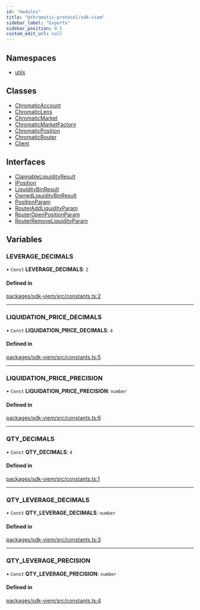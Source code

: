```yaml
---
id: "modules"
title: "@chromatic-protocol/sdk-viem"
sidebar_label: "Exports"
sidebar_position: 0.5
custom_edit_url: null
---
```


## Namespaces

- [utils](namespaces/utils.md)

## Classes

- [ChromaticAccount](classes/ChromaticAccount.md)
- [ChromaticLens](classes/ChromaticLens.md)
- [ChromaticMarket](classes/ChromaticMarket.md)
- [ChromaticMarketFactory](classes/ChromaticMarketFactory.md)
- [ChromaticPosition](classes/ChromaticPosition.md)
- [ChromaticRouter](classes/ChromaticRouter.md)
- [Client](classes/Client.md)

## Interfaces

- [ClaimableLiquidityResult](interfaces/ClaimableLiquidityResult.md)
- [IPosition](interfaces/IPosition.md)
- [LiquidityBinResult](interfaces/LiquidityBinResult.md)
- [OwnedLiquidityBinResult](interfaces/OwnedLiquidityBinResult.md)
- [PositionParam](interfaces/PositionParam.md)
- [RouterAddLiquidityParam](interfaces/RouterAddLiquidityParam.md)
- [RouterOpenPositionParam](interfaces/RouterOpenPositionParam.md)
- [RouterRemoveLiquidityParam](interfaces/RouterRemoveLiquidityParam.md)

## Variables

### LEVERAGE\_DECIMALS

• `Const` **LEVERAGE\_DECIMALS**: ``2``

#### Defined in

[packages/sdk-viem/src/constants.ts:2](https://github.com/chromatic-protocol/sdk/blob/7b9faae/packages/sdk-viem/src/constants.ts#L2)

___

### LIQUIDATION\_PRICE\_DECIMALS

• `Const` **LIQUIDATION\_PRICE\_DECIMALS**: ``4``

#### Defined in

[packages/sdk-viem/src/constants.ts:5](https://github.com/chromatic-protocol/sdk/blob/7b9faae/packages/sdk-viem/src/constants.ts#L5)

___

### LIQUIDATION\_PRICE\_PRECISION

• `Const` **LIQUIDATION\_PRICE\_PRECISION**: `number`

#### Defined in

[packages/sdk-viem/src/constants.ts:6](https://github.com/chromatic-protocol/sdk/blob/7b9faae/packages/sdk-viem/src/constants.ts#L6)

___

### QTY\_DECIMALS

• `Const` **QTY\_DECIMALS**: ``4``

#### Defined in

[packages/sdk-viem/src/constants.ts:1](https://github.com/chromatic-protocol/sdk/blob/7b9faae/packages/sdk-viem/src/constants.ts#L1)

___

### QTY\_LEVERAGE\_DECIMALS

• `Const` **QTY\_LEVERAGE\_DECIMALS**: `number`

#### Defined in

[packages/sdk-viem/src/constants.ts:3](https://github.com/chromatic-protocol/sdk/blob/7b9faae/packages/sdk-viem/src/constants.ts#L3)

___

### QTY\_LEVERAGE\_PRECISION

• `Const` **QTY\_LEVERAGE\_PRECISION**: `number`

#### Defined in

[packages/sdk-viem/src/constants.ts:4](https://github.com/chromatic-protocol/sdk/blob/7b9faae/packages/sdk-viem/src/constants.ts#L4)
